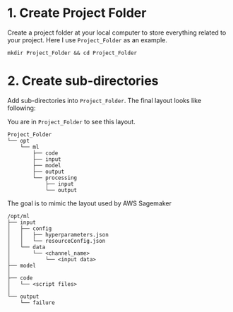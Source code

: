 # 1. Create Project Folder

Create a project folder at your local computer to store everything related to your project. Here I use `Project_Folder` as an example.

`mkdir Project_Folder && cd Project_Folder`

# 2. Create sub-directories

Add sub-directories into `Project_Folder`. The final layout looks like following:

You are in `Project_Folder` to see this layout.
```
Project_Folder
└── opt
    └── ml
        ├── code
        ├── input
        ├── model
        ├── output
        └── processing
            ├── input
            └── output
```

The goal is to mimic the layout used by AWS Sagemaker

```
/opt/ml
├── input
│   ├── config
│   │   ├── hyperparameters.json
│   │   └── resourceConfig.json
│   └── data
│       └── <channel_name>
│           └── <input data>
├── model
│ 
├── code
│   └── <script files>
│
└── output
    └── failure
```
